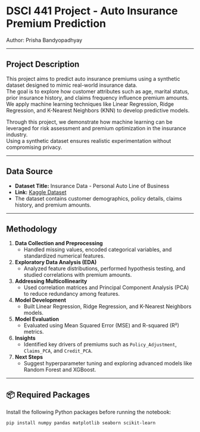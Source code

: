 # DSCI 441 Project - Auto Insurance Premium Prediction
Author: Prisha Bandyopadhyay

---

## Project Description
This project aims to predict auto insurance premiums using a synthetic dataset designed to mimic real-world insurance data.  
The goal is to explore how customer attributes such as age, marital status, prior insurance history, and claims frequency influence premium amounts.  
We apply machine learning techniques like Linear Regression, Ridge Regression, and K-Nearest Neighbors (KNN) to develop predictive models.

Through this project, we demonstrate how machine learning can be leveraged for risk assessment and premium optimization in the insurance industry.  
Using a synthetic dataset ensures realistic experimentation without compromising privacy.

---

## Data Source
- **Dataset Title:** Insurance Data - Personal Auto Line of Business
- **Link:** [Kaggle Dataset](https://www.kaggle.com/datasets/samialyasin/insurance-data-personal-auto-line-of-business?resource=download)
- The dataset contains customer demographics, policy details, claims history, and premium amounts.

---

## Methodology
1. **Data Collection and Preprocessing**
   - Handled missing values, encoded categorical variables, and standardized numerical features.
2. **Exploratory Data Analysis (EDA)**
   - Analyzed feature distributions, performed hypothesis testing, and studied correlations with premium amounts.
3. **Addressing Multicollinearity**
   - Used correlation matrices and Principal Component Analysis (PCA) to reduce redundancy among features.
4. **Model Development**
   - Built Linear Regression, Ridge Regression, and K-Nearest Neighbors models.
5. **Model Evaluation**
   - Evaluated using Mean Squared Error (MSE) and R-squared (R²) metrics.
6. **Insights**
   - Identified key drivers of premiums such as `Policy_Adjustment`, `Claims_PCA`, and `Credit_PCA`.
7. **Next Steps**
   - Suggest hyperparameter tuning and exploring advanced models like Random Forest and XGBoost.

---

## 📦 Required Packages
Install the following Python packages before running the notebook:

```bash
pip install numpy pandas matplotlib seaborn scikit-learn

